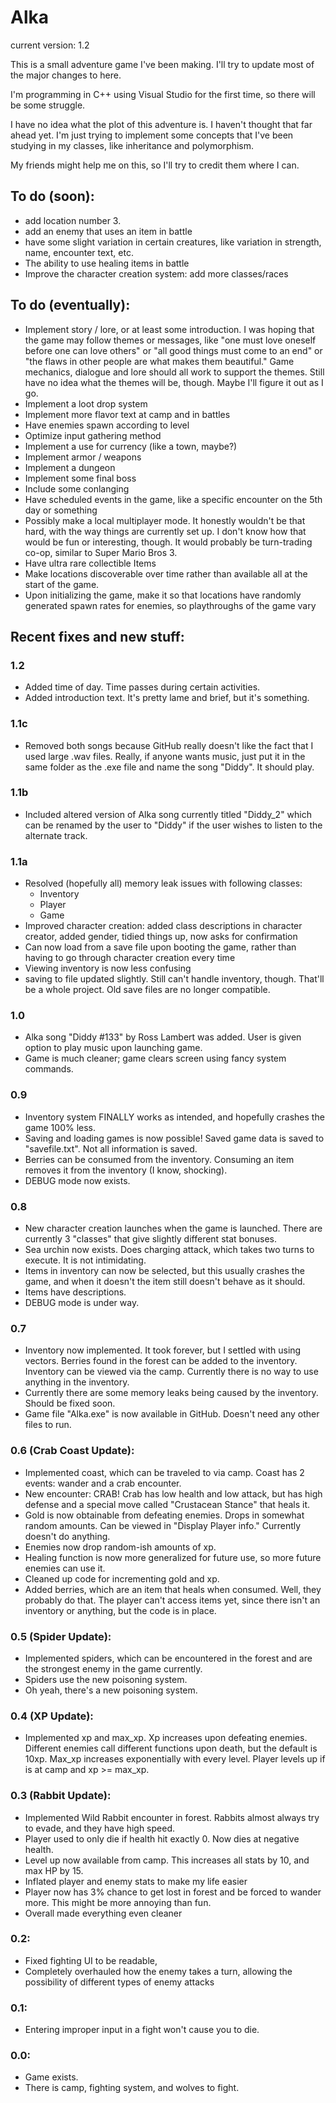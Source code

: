 # Alka

current version: 1.2

This is a small adventure game I've been making. I'll try to update most of the major changes to here.

I'm programming in C++ using Visual Studio for the first time, so there will be some struggle.

I have no idea what the plot of this adventure is. I haven't thought that far ahead yet. I'm just trying to implement some concepts that I've been studying in my classes, like inheritance and polymorphism.

My friends might help me on this, so I'll try to credit them where I can.

## To do (soon): ##
* add location number 3.
* add an enemy that uses an item in battle
* have some slight variation in certain creatures, like variation in strength, name, encounter text, etc.
* The ability to use healing items in battle
* Improve the character creation system: add more classes/races

## To do (eventually): ##
* Implement story / lore, or at least some introduction. I was hoping that the game may follow themes or messages, like "one must love oneself before one can love others" or "all good things must come to an end" or "the flaws in other people are what makes them beautiful." Game mechanics, dialogue and lore should all work to support the themes. Still have no idea what the themes will be, though. Maybe I'll figure it out as I go.
* Implement a loot drop system
* Implement more flavor text at camp and in battles
* Have enemies spawn according to level
* Optimize input gathering method
* Implement a use for currency (like a town, maybe?)
* Implement armor / weapons
* Implement a dungeon
* Implement some final boss
* Include some conlanging
* Have scheduled events in the game, like a specific encounter on the 5th day or something
* Possibly make a local multiplayer mode. It honestly wouldn't be that hard, with the way things are currently set up. I don't know how that would be fun or interesting, though. It would probably be turn-trading co-op, similar to Super Mario Bros 3.
* Have ultra rare collectible Items
* Make locations discoverable over time rather than available all at the start of the game.
* Upon initializing the game, make it so that locations have randomly generated spawn rates for enemies, so playthroughs of the game vary

## Recent fixes and new stuff: ##
### 1.2
* Added time of day. Time passes during certain activities.
* Added introduction text. It's pretty lame and brief, but it's something.

### 1.1c
* Removed both songs because GitHub really doesn't like the fact that I used large .wav files. Really, if anyone wants music, just put it in the same folder as the .exe file and name the song "Diddy". It should play.

### 1.1b
* Included altered version of Alka song currently titled "Diddy_2" which can be renamed by the user to "Diddy" if the user wishes to listen to the alternate track.

### 1.1a
* Resolved (hopefully all) memory leak issues with following classes:
  * Inventory
  * Player
  * Game
* Improved character creation: added class descriptions in character creator, added gender, tidied things up, now asks for confirmation
* Can now load from a save file upon booting the game, rather than having to go through character creation every time
* Viewing inventory is now less confusing
* saving to file updated slightly. Still can't handle inventory, though. That'll be a whole project. Old save files are no longer compatible.

### 1.0
* Alka song "Diddy \#133" by Ross Lambert was added. User is given option to play music upon launching game.
* Game is much cleaner; game clears screen using fancy system commands.

### 0.9
* Inventory system FINALLY works as intended, and hopefully crashes the game 100% less.
* Saving and loading games is now possible! Saved game data is saved to "savefile.txt". Not all information is saved.
* Berries can be consumed from the inventory. Consuming an item removes it from the inventory (I know, shocking).
* DEBUG mode now exists.

### 0.8
* New character creation launches when the game is launched. There are currently 3 "classes" that give slightly different stat bonuses.
* Sea urchin now exists. Does charging attack, which takes two turns to execute. It is not intimidating.
* Items in inventory can now be selected, but this usually crashes the game, and when it doesn't the item still doesn't behave as it should.
* Items have descriptions.
* DEBUG mode is under way.

### 0.7
* Inventory now implemented. It took forever, but I settled with using vectors. Berries found in the forest can be added to the inventory. Inventory can be viewed via the camp. Currently there is no way to use anything in the inventory.
* Currently there are some memory leaks being caused by the inventory. Should be fixed soon.
* Game file "Alka.exe" is now available in GitHub. Doesn't need any other files to run.

### 0.6 (Crab Coast Update):
* Implemented coast, which can be traveled to via camp. Coast has 2 events: wander and a crab encounter.
* New encounter: CRAB! Crab has low health and low attack, but has high defense and a special move called "Crustacean Stance" that heals it.
* Gold is now obtainable from defeating enemies. Drops in somewhat random amounts. Can be viewed in "Display Player info." Currently doesn't do anything.
* Enemies now drop random-ish amounts of xp.
* Healing function is now more generalized for future use, so more future enemies can use it.
* Cleaned up code for incrementing gold and xp.
* Added berries, which are an item that heals when consumed. Well, they probably do that. The player can't access items yet, since there isn't an inventory or anything, but the code is in place.

### 0.5 (Spider Update):
* Implemented spiders, which can be encountered in the forest and are the strongest enemy in the game currently.
* Spiders use the new poisoning system.
* Oh yeah, there's a new poisoning system.

### 0.4 (XP Update):
* Implemented xp and max_xp. Xp increases upon defeating enemies. Different enemies call different functions upon death, but the default is 10xp. Max_xp increases exponentially with every level. Player levels up if is at camp and xp >= max_xp.

### 0.3 (Rabbit Update):
* Implemented Wild Rabbit encounter in forest. Rabbits almost always try to evade, and they have high speed.
* Player used to only die if health hit exactly 0. Now dies at negative health.
* Level up now available from camp. This increases all stats by 10, and max HP by 15.
* Inflated player and enemy stats to make my life easier
* Player now has 3% chance to get lost in forest and be forced to wander more. This might be more annoying than fun.
* Overall made everything even cleaner

### 0.2:
* Fixed fighting UI to be readable,
* Completely overhauled how the enemy takes a turn, allowing the possibility of different types of enemy attacks

### 0.1:
* Entering improper input in a fight won't cause you to die.

### 0.0:
* Game exists.
* There is camp, fighting system, and wolves to fight.
